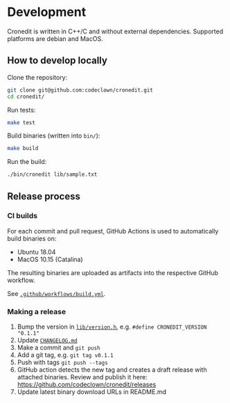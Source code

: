 # Development

Cronedit is written in C++/C and without external dependencies. Supported platforms are debian and MacOS.

## How to develop locally

Clone the repository:

```bash
git clone git@github.com:codeclown/cronedit.git
cd cronedit/
```

Run tests:

```bash
make test
```

Build binaries (written into `bin/`):

```bash
make build
```

Run the build:

```bash
./bin/cronedit lib/sample.txt
```

## Release process

### CI builds

For each commit and pull request, GitHub Actions is used to automatically build binaries on:

- Ubuntu 18.04
- MacOS 10.15 (Catalina)

The resulting binaries are uploaded as artifacts into the respective GitHub workflow.

See [`.github/workflows/build.yml`](.github/workflows/build.yml).

### Making a release

1. Bump the version in [`lib/version.h`](lib/version.h), e.g. `#define CRONEDIT_VERSION "0.1.1"`
2. Update [`CHANGELOG.md`](CHANGELOG.md)
3. Make a commit and `git push`
4. Add a git tag, e.g. `git tag v0.1.1`
5. Push with tags `git push --tags`
6. GitHub action detects the new tag and creates a draft release with attached binaries. Review and publish it here:
   https://github.com/codeclown/cronedit/releases
7. Update latest binary download URLs in README.md
